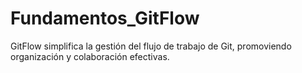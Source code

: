 # Fundamentos_GitFlow
GitFlow simplifica la gestión del flujo de trabajo de Git, promoviendo organización y colaboración efectivas.
